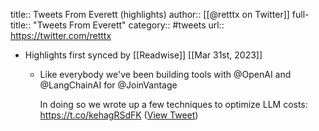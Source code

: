 title:: Tweets From Everett (highlights)
author:: [[@retttx on Twitter]]
full-title:: "Tweets From Everett"
category:: #tweets
url:: https://twitter.com/retttx

- Highlights first synced by [[Readwise]] [[Mar 31st, 2023]]
	- Like everybody we've been building tools with @OpenAI and @LangChainAI for @JoinVantage 
	  
	  In doing so we wrote up a few techniques to optimize LLM costs: https://t.co/kehagRSdFK ([View Tweet](https://twitter.com/retttx/status/1641483772070592512))